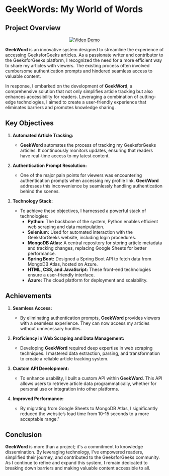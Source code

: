 # **GeekWords: My World of Words**

## **Project Overview**

<p align="center">
  <a href="https://www.youtube.com/watch?v=sTSZtdAkqwg">
    <img src="https://img.youtube.com/vi/sTSZtdAkqwg/0.jpg" alt="Video Demo">
  </a>
</p>

**GeekWord** is an innovative system designed to streamline the experience of accessing GeeksforGeeks articles. As a passionate writer and contributor to the GeeksforGeeks platform, I recognized the need for a more efficient way to share my articles with viewers. The existing process often involved cumbersome authentication prompts and hindered seamless access to valuable content.

In response, I embarked on the development of **GeekWord**, a comprehensive solution that not only simplifies article tracking but also enhances accessibility for readers. Leveraging a combination of cutting-edge technologies, I aimed to create a user-friendly experience that eliminates barriers and promotes knowledge sharing.

## **Key Objectives**

1. **Automated Article Tracking:**
   - **GeekWord** automates the process of tracking my GeeksforGeeks articles. It continuously monitors updates, ensuring that readers have real-time access to my latest content.

2. **Authentication Prompt Resolution:**
   - One of the major pain points for viewers was encountering authentication prompts when accessing my profile link. **GeekWord** addresses this inconvenience by seamlessly handling authentication behind the scenes.

3. **Technology Stack:**
   - To achieve these objectives, I harnessed a powerful stack of technologies:
     - **Python:** The backbone of the system, Python enables efficient web scraping and data manipulation.
     - **Selenium:** Used for automated interaction with the GeeksforGeeks website, including login procedures.
     - **MongoDB Atlas:** A central repository for storing article metadata and tracking changes, replacing Google Sheets for better performance.
     - **Spring Boot:** Designed a Spring Boot API to fetch data from MongoDB Atlas, hosted on Azure.
     - **HTML, CSS, and JavaScript:** These front-end technologies ensure a user-friendly interface.
     - **Azure:** The cloud platform for deployment and scalability.

## **Achievements**

1. **Seamless Access:**
   - By eliminating authentication prompts, **GeekWord** provides viewers with a seamless experience. They can now access my articles without unnecessary hurdles.

2. **Proficiency in Web Scraping and Data Management:**
   - Developing **GeekWord** required deep expertise in web scraping techniques. I mastered data extraction, parsing, and transformation to create a reliable article tracking system.

3. **Custom API Development:**
   - To enhance usability, I built a custom API within **GeekWord**. This API allows users to retrieve article data programmatically, whether for personal use or integration into other platforms.

4. **Improved Performance:**
   - By migrating from Google Sheets to MongoDB Atlas, I significantly reduced the website’s load time from 10-15 seconds to a more acceptable range."

## **Conclusion**

**GeekWord** is more than a project; it's a commitment to knowledge dissemination. By leveraging technology, I've empowered readers, simplified their journey, and contributed to the GeeksforGeeks community. As I continue to refine and expand this system, I remain dedicated to breaking down barriers and making valuable content accessible to all.


